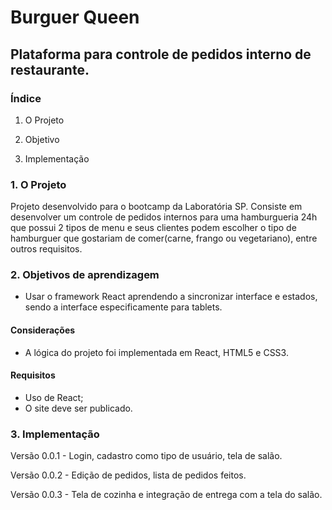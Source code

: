 # Burguer Queen

## Plataforma para controle de pedidos interno de restaurante.
  
### Índice

1. O Projeto

2. Objetivo

3. Implementação

### 1. O Projeto

Projeto desenvolvido para o bootcamp da Laboratória SP. Consiste em desenvolver um controle de pedidos internos para uma hamburgueria 24h que possui 2 tipos de menu e seus clientes podem escolher o tipo de hamburguer que gostariam de comer(carne, frango ou vegetariano), entre outros requisitos.
  
### 2. Objetivos de aprendizagem

- Usar o framework React aprendendo a sincronizar interface e estados, sendo a interface especificamente para tablets.

#### Considerações

- A lógica do projeto foi implementada em React, HTML5 e CSS3.

#### Requisitos

- Uso de React;
- O site deve ser publicado.

### 3. Implementação

Versão 0.0.1 - Login, cadastro como tipo de usuário, tela de salão.

Versão 0.0.2 - Edição de pedidos, lista de pedidos feitos.

Versão 0.0.3 - Tela de cozinha e integração de entrega com a tela do salão.